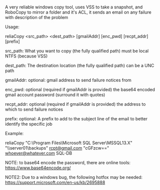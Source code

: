 A very reliable windows copy tool, uses VSS to take a snapshot, and RoboCopy to mirror a folder and it's ACL, it sends an email on any failure with description of the problem


Usage:

reliaCopy <src_path> <dest_path> [gmailAddr] [enc_pwd] [recpt_addr] [prefix]

src_path: What you want to copy (the fully qualified path) must be local NTFS (because VSS)

dest_path: The destination location (the fully qualified path) can be a UNC path

gmailAddr: optional: gmail address to send failure notices from

enc_pwd: optional (required if gmailAddr is provided) the base64 encoded gmail account password (surround it with quotes)

recpt_addr: optional (required if gmailAddr is provided) the address to which to send failure notices

prefix: optional: A prefix to add to the subject line of the email to better identify the specific job

Example:

reliaCopy "C:\Program Files\Microsoft SQL Server\MSSQL13.X" "\\\server01\backups" rcpt@gmail.com "cGFzcw==" whoever@whatever.com SQL-DB


NOTE: to base64 encode the password, there are online tools:
https://www.base64encode.org/

NOTE2: Due to a windows bug, the following hotfox may be needed:
https://support.microsoft.com/en-us/kb/2695888
